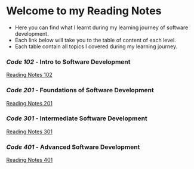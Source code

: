 # Welcome to my **Reading Notes**

- Here you can find what I learnt during my learning journey of software development.
- Each link below will take you to the table of content of each level.
- Each table contain all topics I covered during my learning journey.

### _Code 102_ - Intro to Software Development

[Reading Notes 102](https://noureddein.github.io/reading-notes-102/)

### _Code 201_ - Foundations of Software Development

[Reading Notes 201](./lvl-201/../README.md)

### _Code 301_ - Intermediate Software Development

[Reading Notes 301](./lvl-301/README.md)

### _Code 401_ - Advanced Software Development

[Reading Notes 401](./lvl-401/README.md)
